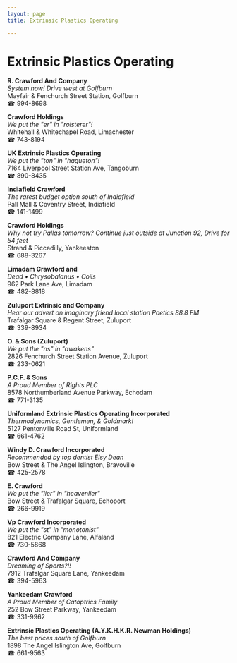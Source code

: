 ```yaml
---
layout: page 
title: Extrinsic Plastics Operating

---
```



# Extrinsic Plastics Operating


 **R. Crawford And Company**  
_System now! 
Drive west at Golfburn_  
Mayfair & Fenchurch Street Station, Golfburn  
☎ 994-8698

**Crawford Holdings**  
_We put the "er" in "roisterer"!_  
Whitehall & Whitechapel Road, Limachester  
☎ 743-8194

**UK Extrinsic Plastics Operating**  
_We put the "ton" in "haqueton"!_  
7164 Liverpool Street Station Ave, Tangoburn  
☎ 890-8435

**Indiafield Crawford**  
_The rarest budget option south of Indiafield_  
Pall Mall & Coventry Street, Indiafield  
☎ 141-1499

**Crawford Holdings**  
_Why not try Pallas tomorrow? 
Continue just outside at Junction 92, Drive for 54 feet_  
Strand & Piccadilly, Yankeeston  
☎ 688-3267

**Limadam Crawford and**  
_Dead • Chrysobalanus • Coils_  
962 Park Lane Ave, Limadam  
☎ 482-8818

**Zuluport Extrinsic and Company**  
_Hear our advert on imaginary friend local station Poetics 88.8 FM_  
Trafalgar Square & Regent Street, Zuluport  
☎ 339-8934

**O. & Sons (Zuluport)**  
_We put the "ns" in "awakens"_  
2826 Fenchurch Street Station Avenue, Zuluport  
☎ 233-0621

**P.C.F. & Sons**  
_A Proud Member of Rights PLC_  
8578 Northumberland Avenue Parkway, Echodam  
☎ 771-3135

**Uniformland Extrinsic Plastics Operating Incorporated**  
_Thermodynamics, Gentlemen, & Goldmark!_  
5127 Pentonville Road St, Uniformland  
☎ 661-4762

**Windy D. Crawford Incorporated**  
_Recommended by top dentist Elsy Dean_  
Bow Street & The Angel Islington, Bravoville  
☎ 425-2578

**E. Crawford**  
_We put the "lier" in "heavenlier"_  
Bow Street & Trafalgar Square, Echoport  
☎ 266-9919

**Vp Crawford Incorporated**  
_We put the "st" in "monotonist"_  
821 Electric Company Lane, Alfaland  
☎ 730-5868

**Crawford And Company**  
_Dreaming of Sports?!!_  
7912 Trafalgar Square Lane, Yankeedam  
☎ 394-5963

**Yankeedam Crawford**  
_A Proud Member of Catoptrics Family_  
252 Bow Street Parkway, Yankeedam  
☎ 331-9962

**Extrinsic Plastics Operating (A.Y.K.H.K.R. Newman Holdings)**  
_The best prices south of Golfburn_  
1898 The Angel Islington Ave, Golfburn  
☎ 661-9563

